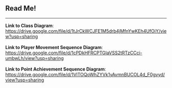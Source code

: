 ## Read Me!
---
**Link to Class Diagram**: https://drive.google.com/file/d/1tJrCkWCJFE1M5drb4jMfnYwKEh4UfOiY/view?usp=sharing
<br>
<br>
**Link to Player Movement Sequence Diagram**: https://drive.google.com/file/d/1cPDkHFRCPTGlaVSS2tRTzCCci-umbwLh/view?usp=sharing
<br>
<br>
**Link to Point Achievement Sequence Diagram**: https://drive.google.com/file/d/1VlTOQoWhZYVk1yAvmnBUCOL4d_F0gvyd/view?usp=sharing
